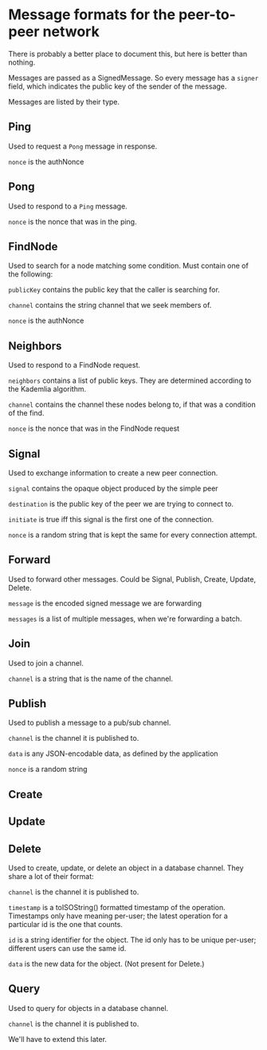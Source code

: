 # Message formats for the peer-to-peer network

There is probably a better place to document this, but here is better than nothing.

Messages are passed as a SignedMessage. So every message has a `signer` field, which
indicates the public key of the sender of the message.

Messages are listed by their type.

## Ping

Used to request a `Pong` message in response.

`nonce` is the authNonce

## Pong

Used to respond to a `Ping` message.

`nonce` is the nonce that was in the ping.

## FindNode

Used to search for a node matching some condition. Must contain one of the following:

`publicKey` contains the public key that the caller is searching for.

`channel` contains the string channel that we seek members of.

`nonce` is the authNonce

## Neighbors

Used to respond to a FindNode request.

`neighbors` contains a list of public keys. They are determined according to the
Kademlia algorithm.

`channel` contains the channel these nodes belong to, if that was a condition of the find.

`nonce` is the nonce that was in the FindNode request

## Signal

Used to exchange information to create a new peer connection.

`signal` contains the opaque object produced by the simple peer

`destination` is the public key of the peer we are trying to connect to.

`initiate` is true iff this signal is the first one of the connection.

`nonce` is a random string that is kept the same for every connection attempt.

## Forward

Used to forward other messages. Could be Signal, Publish, Create, Update, Delete.

`message` is the encoded signed message we are forwarding

`messages` is a list of multiple messages, when we're forwarding a batch.

## Join

Used to join a channel.

`channel` is a string that is the name of the channel.

## Publish

Used to publish a message to a pub/sub channel.

`channel` is the channel it is published to.

`data` is any JSON-encodable data, as defined by the application

`nonce` is a random string

## Create
## Update
## Delete

Used to create, update, or delete an object in a database channel. They share a lot
of their format:

`channel` is the channel it is published to.

`timestamp` is a toISOString() formatted timestamp of the operation. Timestamps only
have meaning per-user; the latest operation for a particular id is the one that counts.

`id` is a string identifier for the object. The id only has to be unique per-user;
different users can use the same id.

`data` is the new data for the object. (Not present for Delete.)

## Query

Used to query for objects in a database channel.

`channel` is the channel it is published to.

We'll have to extend this later.
